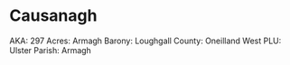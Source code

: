 # Causanagh

AKA: 297
Acres: Armagh
Barony: Loughgall
County: Oneilland West
PLU: Ulster
Parish: Armagh